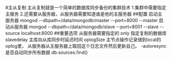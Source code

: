 #主从复制
主从复制就是一个简单的数据库同步备份的集群技术
1.集群中需要指定主服务
2.还需要从服务器，从服务器需要知道谁是他的主服务器
##配置
启动主服务器
mongod --dbpath=/data/mongodb/master --port=8000 --master
启动从服务器
mongod --dbpath=/data/mongodb/slave --port=8001 --slave --source localhost:8000
##重要选项 从服务器需要指定的
only 指定复制的数据库
slavedelay 主库向从库同步时延迟时间
oplogSize 主节点操作记录储到local的oplog里，
从服务器从主服务器上取回这个日志文件然后更新自己。
-autoresync 是否自动同步所有数据
db.sources.find()